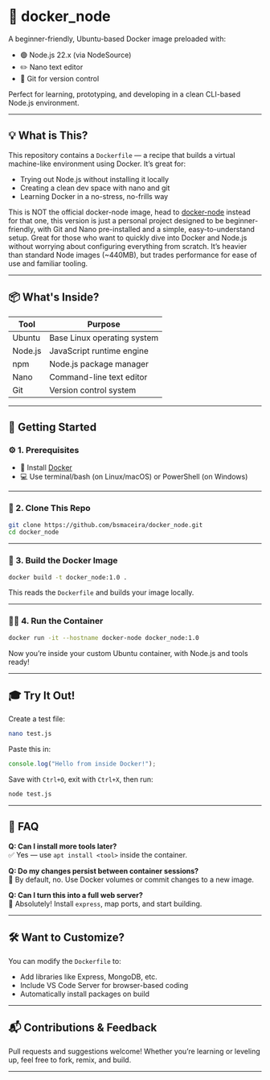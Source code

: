 # 🐳 docker_node

A beginner-friendly, Ubuntu-based Docker image preloaded with:
- 🟢 Node.js 22.x (via NodeSource)
- ✏️ Nano text editor
- 🔗 Git for version control

Perfect for learning, prototyping, and developing in a clean CLI-based Node.js environment.

---

## 💡 What is This?

This repository contains a `Dockerfile` — a recipe that builds a virtual machine-like environment using Docker. It’s great for:
- Trying out Node.js without installing it locally
- Creating a clean dev space with nano and git
- Learning Docker in a no-stress, no-frills way

This is NOT the official docker-node image, head to [docker-node](https://github.com/nodejs/docker-node) instead for that one, this version is just a personal project designed to be beginner-friendly, with Git and Nano pre-installed and a simple, easy-to-understand setup. Great for those who want to quickly dive into Docker and Node.js without worrying about configuring everything from scratch.
It’s heavier than standard Node images (~440MB), but trades performance for ease of use and familiar tooling.

---

## 📦 What's Inside?

| Tool     | Purpose                      |
|----------|------------------------------|
| Ubuntu   | Base Linux operating system  |
| Node.js  | JavaScript runtime engine    |
| npm      | Node.js package manager      |
| Nano     | Command-line text editor     |
| Git      | Version control system       |

---

## 🚀 Getting Started

### ⚙️ 1. Prerequisites

- 🐳 Install [Docker](https://docs.docker.com/get-docker/)
- 💻 Use terminal/bash (on Linux/macOS) or PowerShell (on Windows)

---

### 🧱 2. Clone This Repo

```bash
git clone https://github.com/bsmaceira/docker_node.git
cd docker_node
```

---

### 🔧 3. Build the Docker Image

```bash
docker build -t docker_node:1.0 .
```

This reads the `Dockerfile` and builds your image locally.

---

### 🧑‍💻 4. Run the Container

```bash
docker run -it --hostname docker-node docker_node:1.0
```

Now you’re inside your custom Ubuntu container, with Node.js and tools ready!

---

## 🎓 Try It Out!

Create a test file:
```bash
nano test.js
```

Paste this in:

```js
console.log("Hello from inside Docker!");
```

Save with `Ctrl+O`, exit with `Ctrl+X`, then run:
```bash
node test.js
```

---

## 🙋 FAQ

**Q: Can I install more tools later?**  
✅ Yes — use `apt install <tool>` inside the container.

**Q: Do my changes persist between container sessions?**  
🚫 By default, no. Use Docker volumes or commit changes to a new image.

**Q: Can I turn this into a full web server?**  
🧱 Absolutely! Install `express`, map ports, and start building.

---

## 🛠️ Want to Customize?

You can modify the `Dockerfile` to:
- Add libraries like Express, MongoDB, etc.
- Include VS Code Server for browser-based coding
- Automatically install packages on build

---

## 📬 Contributions & Feedback

Pull requests and suggestions welcome! Whether you’re learning or leveling up, feel free to fork, remix, and build.

---

